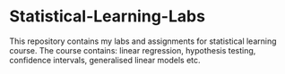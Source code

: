 # Statistical-Learning-Labs
This repository contains my labs and assignments for statistical learning course.
The course contains: linear regression, hypothesis testing, confidence intervals, generalised linear models etc.
